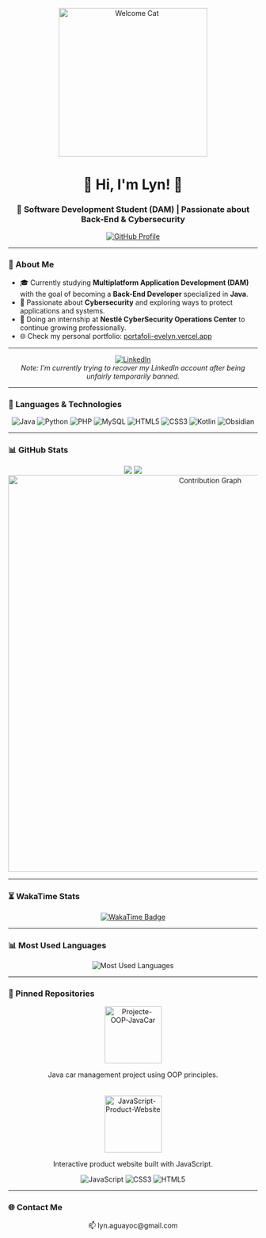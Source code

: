 <!-- Header Image -->
<p align="center">
  <img src="https://i.gifer.com/23wE.gif" alt="Welcome Cat" width="300px">
</p>

<div align="center">
  
# 🌟 Hi, I'm Lyn! 🌟  
### 🚀 Software Development Student (DAM) | Passionate about Back-End & Cybersecurity  

[![GitHub Profile](https://img.shields.io/github/followers/LynAguayo?style=social)](https://github.com/LynAguayo)

</div>

---

### 🎯 About Me
- 🎓 Currently studying **Multiplatform Application Development (DAM)** with the goal of becoming a **Back-End Developer** specialized in **Java**.  
- 🔐 Passionate about **Cybersecurity** and exploring ways to protect applications and systems.  
- 🚀 Doing an internship at **Nestlé CyberSecurity Operations Center** to continue growing professionally.  
- 🌐 Check my personal portfolio: [portafoli-evelyn.vercel.app](https://portafoli-evelyn.vercel.app/)

---

<div align="center">
  <a href="https://www.linkedin.com/in/lynaguayo" target="_blank">
    <img src="https://img.shields.io/badge/LinkedIn-Connect-blue?style=for-the-badge&logo=linkedin" alt="LinkedIn">
  </a>
</div>

<div align="center">
  <i>Note: I’m currently trying to recover my LinkedIn account after being unfairly temporarily banned.</i>
</div>

---

### 🔧 Languages & Technologies
<div align="center">  
  <img src="https://img.shields.io/badge/Java-ED8B00?style=for-the-badge&logo=java&logoColor=white" alt="Java">  
  <img src="https://img.shields.io/badge/Python-3776AB?style=for-the-badge&logo=python&logoColor=white" alt="Python">  
  <img src="https://img.shields.io/badge/PHP-777BB4?style=for-the-badge&logo=php&logoColor=white" alt="PHP">  
  <img src="https://img.shields.io/badge/MySQL-4479A1?style=for-the-badge&logo=mysql&logoColor=white" alt="MySQL">  
  <img src="https://img.shields.io/badge/HTML5-E34F26?style=for-the-badge&logo=html5&logoColor=white" alt="HTML5">  
  <img src="https://img.shields.io/badge/CSS3-1572B6?style=for-the-badge&logo=css3&logoColor=white" alt="CSS3">  
  <img src="https://img.shields.io/badge/Kotlin-0095D5?style=for-the-badge&logo=kotlin&logoColor=white" alt="Kotlin">
  <img src="https://img.shields.io/badge/Obsidian-262626?style=for-the-badge&logo=obsidian&logoColor=6C31E3" alt="Obsidian">
</div>

---

### 📊 GitHub Stats
<div align="center">
  <img src="https://github-readme-stats.vercel.app/api?username=LynAguayo&show_icons=true&theme=radical" style="max-width: 45%; height: auto;">
  <img src="https://github-readme-streak-stats.herokuapp.com/?user=LynAguayo&theme=radical" style="max-width: 45%; height: auto;">
</div>

<div align="center">
  <img src="https://github-readme-activity-graph.vercel.app/graph?username=LynAguayo&theme=radical" alt="Contribution Graph" width="800px">
</div>

---

### ⏳ WakaTime Stats
<div align="center">
  <a href="https://wakatime.com/@TU_USUARIO">
    <img src="https://wakatime.com/badge/user/TU_USUARIO.svg?style=flat-square" alt="WakaTime Badge"/>
  </a>
</div>

---

### 📊 Most Used Languages
<div align="center">
  <img src="https://github-readme-stats.vercel.app/api/top-langs/?username=LynAguayo&layout=compact&theme=radical" alt="Most Used Languages"/>
</div>

---

### 📌 Pinned Repositories
<div align="center" style="display: flex; gap: 20px; justify-content: center; flex-wrap: wrap;">

  <!-- Repo 1 -->
  <div>
    <a href="https://github.com/LynAguayo/Projecte-OOP-JavaCar" target="_blank">
      <img height="115" src="https://github-readme-stats.vercel.app/api/pin/?username=LynAguayo&repo=Projecte-OOP-JavaCar&theme=radical" alt="Projecte-OOP-JavaCar"/>
    </a>
    <p align="center">Java car management project using OOP principles.</p>
  </div>

  <!-- Repo 2 -->
  <div>
    <a href="https://github.com/LynAguayo/JavaScript-Product-Website" target="_blank">
      <img height="115" src="https://github-readme-stats.vercel.app/api/pin/?username=LynAguayo&repo=JavaScript-Product-Website&theme=radical" alt="JavaScript-Product-Website"/>
    </a>
    <p align="center">Interactive product website built with JavaScript.</p>
    <div align="center">
      <img src="https://img.shields.io/badge/JavaScript-F7DF1E?style=flat-square&logo=javascript&logoColor=white" alt="JavaScript">
      <img src="https://img.shields.io/badge/CSS3-1572B6?style=flat-square&logo=css3&logoColor=white" alt="CSS3">
      <img src="https://img.shields.io/badge/HTML5-E34F26?style=flat-square&logo=html5&logoColor=white" alt="HTML5">
    </div>
  </div>

</div>

---

### 🌐 Contact Me
<div align="center">
  📫 lyn.aguayoc@gmail.com
</div>


